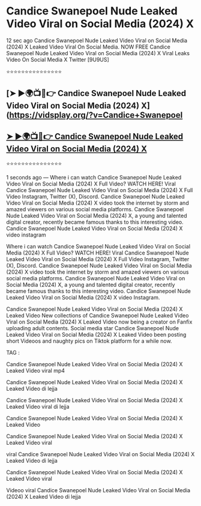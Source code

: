 ﻿# Candice Swanepoel Nude Leaked Video Viral on Social Media (2024) X



12 sec ago Candice Swanepoel Nude Leaked Video Viral on Social Media (2024) X Leaked Video Viral On Social Media. NOW FREE Candice Swanepoel Nude Leaked Video Viral on Social Media (2024) X Viral Leaks Video On Social Media X Twitter [9U9US]

⭐⭐⭐⭐⭐⭐⭐⭐⭐⭐⭐⭐⭐⭐⭐

## [➤ ►🌍📺📱👉 Candice Swanepoel Nude Leaked Video Viral on Social Media (2024) X](https://vidsplay.org/?v=Candice+Swanepoel

## [➤ ►🌍📺📱👉 Candice Swanepoel Nude Leaked Video Viral on Social Media (2024) X](https://vidsplay.org/?v=Candice+Swanepoel)


⭐⭐⭐⭐⭐⭐⭐⭐⭐⭐⭐⭐⭐⭐⭐



1 seconds ago — Where i can watch Candice Swanepoel Nude Leaked Video Viral on Social Media (2024) X Full Video? WATCH HERE! Viral Candice Swanepoel Nude Leaked Video Viral on Social Media (2024) X Full Video Instagram, Twitter (X), Discord. Candice Swanepoel Nude Leaked Video Viral on Social Media (2024) X video took the internet by storm and amazed viewers on various social media platforms. Candice Swanepoel Nude Leaked Video Viral on Social Media (2024) X, a young and talented digital creator, recently became famous thanks to this interesting video. Candice Swanepoel Nude Leaked Video Viral on Social Media (2024) X video instagram

Where i can watch Candice Swanepoel Nude Leaked Video Viral on Social Media (2024) X Full Video? WATCH HERE! Viral Candice Swanepoel Nude Leaked Video Viral on Social Media (2024) X Full Video Instagram, Twitter (X), Discord. Candice Swanepoel Nude Leaked Video Viral on Social Media (2024) X video took the internet by storm and amazed viewers on various social media platforms. Candice Swanepoel Nude Leaked Video Viral on Social Media (2024) X, a young and talented digital creator, recently became famous thanks to this interesting video. Candice Swanepoel Nude Leaked Video Viral on Social Media (2024) X video Instagram.

Candice Swanepoel Nude Leaked Video Viral on Social Media (2024) X Leaked Video New collections of Candice Swanepoel Nude Leaked Video Viral on Social Media (2024) X Leaked Video now being a creator on Fanfix uploading adult contents. Social media star Candice Swanepoel Nude Leaked Video Viral on Social Media (2024) X Leaked Video been posting short Videoos and naughty pics on Tiktok platform for a while now.

TAG :

 

Candice Swanepoel Nude Leaked Video Viral on Social Media (2024) X Leaked Video viral mp4

 

Candice Swanepoel Nude Leaked Video Viral on Social Media (2024) X Leaked Video di lejja

 

Candice Swanepoel Nude Leaked Video Viral on Social Media (2024) X Leaked Video viral di lejja

 

Candice Swanepoel Nude Leaked Video Viral on Social Media (2024) X Leaked Video

 

Candice Swanepoel Nude Leaked Video Viral on Social Media (2024) X Leaked Video viral

 

viral Candice Swanepoel Nude Leaked Video Viral on Social Media (2024) X Leaked Video di lejja

 

Candice Swanepoel Nude Leaked Video Viral on Social Media (2024) X Leaked Video viral

 

Videoo viral Candice Swanepoel Nude Leaked Video Viral on Social Media (2024) X Leaked Video di lejja